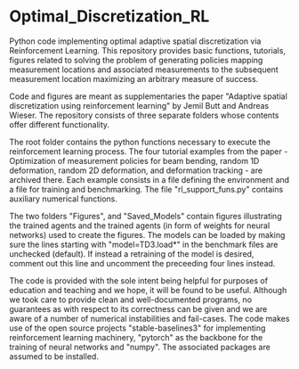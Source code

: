 # Optimal_Discretization_RL
Python code implementing optimal adaptive spatial discretization via Reinforcement Learning. This repository provides basic functions, tutorials, figures related to solving the problem of generating policies mapping measurement locations and associated measurements to the subsequent measurement location maximizing an arbitrary measure of success. 

Code and figures are meant as supplementaries the paper "Adaptive spatial discretization using reinforcement learning" by Jemil Butt and Andreas Wieser. The repository consists of three separate folders whose contents offer different functionality.

The root folder contains the python functions necessary to execute the reinforcement learning process. The four tutorial examples from the paper - Optimization of measurement policies for beam bending, random 1D deformation, random 2D deformation, and deformation tracking - are archived there. Each example consists in a file defining the environment and a file for training and benchmarking. The file "rl_support_funs.py" contains auxiliary numerical functions.

The two folders "Figures", and "Saved_Models" contain figures illustrating the trained agents and the trained agents (in form of weights for neural networks) used to create the figures. The models can be loaded by making sure the lines starting with "model=TD3.load*" in the benchmark files are unchecked (default). If instead a retraining of the model is desired, comment out this line and uncomment the preceeding four lines instead. 

The code is provided with the sole intent being helpful for purposes of education and teaching and we hope, it will be found to be useful. Although we took care to provide clean and well-documented programs, no guarantees as with respect to its correctness can be given and we are aware of a number of numerical instabilities and fail-cases. The code makes use of the open source projects "stable-baselines3" for implementing reinforcement learning machinery, "pytorch" as the backbone for the training of neural networks and "numpy". The associated packages are assumed to be installed.
